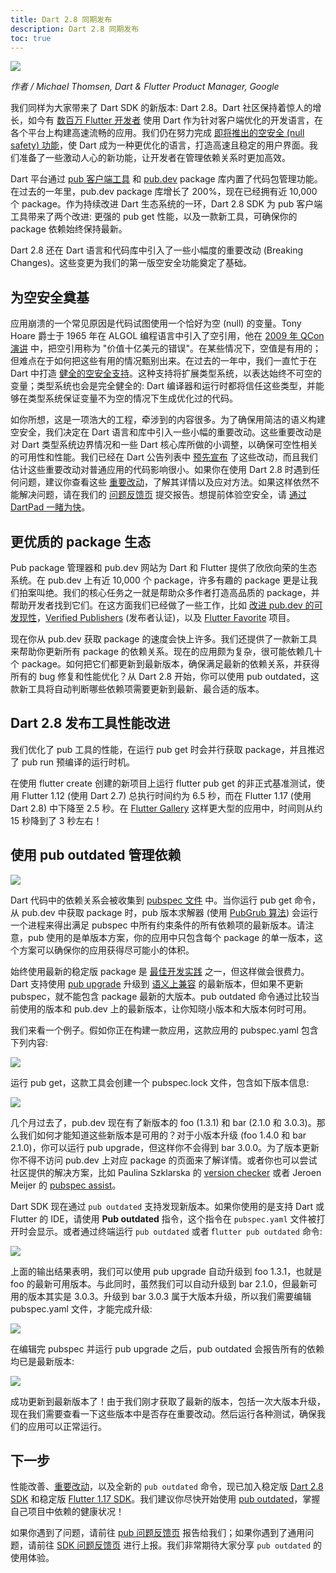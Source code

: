 ```yaml
---
title: Dart 2.8 同期发布
description: Dart 2.8 同期发布
toc: true
---
```


![]({{site.flutter-files-cn}}/posts/images/2021/05/w7DjVe.png)

*作者 / Michael Thomsen, Dart & Flutter Product Manager, Google*

我们同样为大家带来了 Dart SDK 的新版本: Dart 2.8。Dart 社区保持着惊人的增长，如今有 [数百万 Flutter 开发者](https://flutter.cn/posts/flutter-spring-2020-update) 使用 Dart 作为针对客户端优化的开发语言，在各个平台上构建高速流畅的应用。我们仍在努力完成 [即将推出的空安全 (null safety) 功能](https://flutter.cn/posts/dart-2-7)，使 Dart 成为一种更优化的语言，打造高速且稳定的用户界面。我们准备了一些激动人心的新功能，让开发者在管理依赖关系时更加高效。

Dart 平台通过 [pub 客户端工具](https://dart.cn/tools/pub/cmd) 和 [pub.dev](https://pub.flutter-io.cn/) package 库内置了代码包管理功能。在过去的一年里，pub.dev package 库增长了 200%，现在已经拥有近 10,000 个 package。作为持续改进 Dart 生态系统的一环，Dart 2.8 SDK 为 pub 客户端工具带来了两个改进: 更强的 pub get 性能，以及一款新工具，可确保你的 package 依赖始终保持最新。

Dart 2.8 还在 Dart 语言和代码库中引入了一些小幅度的重要改动 (Breaking Changes)。这些变更为我们的第一版空安全功能奠定了基础。

## **为空安全奠基**

应用崩溃的一个常见原因是代码试图使用一个恰好为空 (null) 的变量。Tony Hoare 爵士于 1965 年在 ALGOL 编程语言中引入了空引用，他在 [2009 年 QCon 演讲](https://www.infoq.com/presentations/Null-References-The-Billion-Dollar-Mistake-Tony-Hoare/) 中，把空引用称为 "价值十亿美元的错误"。在某些情况下，空值是有用的；但难点在于如何把这些有用的情况甄别出来。在过去的一年中，我们一直忙于在 Dart 中打造 [健全的空安全支持](https://github.com/dart-lang/language/issues/110)。这种支持将扩展类型系统，以表达始终不可空的变量；类型系统也会是完全健全的: Dart 编译器和运行时都将信任这些类型，并能够在类型系统保证变量不为空的情况下生成优化过的代码。

如你所想，这是一项浩大的工程，牵涉到的内容很多。为了确保用简洁的语义构建空安全，我们决定在 Dart 语言和库中引入一些小幅的重要改动。这些重要改动是对 Dart 类型系统边界情况和一些 Dart 核心库所做的小调整，以确保可空性相关的可用性和性能。我们已经在 Dart 公告列表中 [预先宣布](https://groups.google.com/a/dartlang.org/g/announce/c/JwPWiC0jTiU) 了这些改动，而且我们估计这些重要改动对普通应用的代码影响很小。如果你在使用 Dart 2.8 时遇到任何问题，建议你查看这些 [重要改动](https://github.com/dart-lang/sdk/issues/40686)，了解其详情以及应对方法。如果这样依然不能解决问题，请在我们的 [问题反馈页](https://github.com/dart-lang/sdk/issues) 提交报告。想提前体验空安全，请 [通过 DartPad 一睹为快](https://nullsafety.dartpad.cn/53257b6da4cb128dc1e069df64748ed1)。

## **更优质的 package 生态**

Pub package 管理器和 pub.dev 网站为 Dart 和 Flutter 提供了欣欣向荣的生态系统。在 pub.dev 上有近 10,000 个 package，许多有趣的 package 更是让我们拍案叫绝。我们的核心任务之一就是帮助众多作者打造高品质的 package，并帮助开发者找到它们。在这方面我们已经做了一些工作，比如 [改进 pub.dev 的可发现性](https://medium.com/dartlang/improved-discovery-on-the-dart-package-site-9bfe24c3d7d3)，[Verified Publishers](https://medium.com/dartlang/verified-publishers-98f05466558a) (发布者认证)，以及 [Flutter Favorite](https://flutter.dev/docs/development/packages-and-plugins/favorites) 项目。

现在你从 pub.dev 获取 package 的速度会快上许多。我们还提供了一款新工具来帮助你更新所有 package 的依赖关系。现在的应用颇为复杂，很可能依赖几十个 package。如何把它们都更新到最新版本，确保满足最新的依赖关系，并获得所有的 bug 修复和性能优化？从 Dart 2.8 开始，你可以使用 pub outdated，这款新工具将自动判断哪些依赖项需要更新到最新、最合适的版本。

## **Dart 2.8 发布工具性能改进**

我们优化了 pub 工具的性能，在运行 pub get 时会并行获取 package，并且推迟了 pub run 预编译的运行时机。

在使用 flutter create 创建的新项目上运行 flutter pub get 的非正式基准测试，使用 Flutter 1.12 (使用 Dart 2.7) 总执行时间约为 6.5 秒，而在 Flutter 1.17 (使用 Dart 2.8) 中下降至 2.5 秒。在 [Flutter Gallery](https://github.com/flutter/gallery) 这样更大型的应用中，时间则从约 15 秒降到了 3 秒左右！

## **使用 pub outdated 管理依赖**

![]({{site.flutter-files-cn}}/posts/images/2021/05/LpzhUs.gif)

Dart 代码中的依赖关系会被收集到 [pubspec 文件](https://dart.cn/tools/pub/pubspec) 中。当你运行 pub get 命令，从 pub.dev 中获取 package 时，pub 版本求解器 (使用 [PubGrub 算法](https://medium.com/@nex3/pubgrub-2fb6470504f)) 会运行一个进程来得出满足 pubspec 中所有约束条件的所有依赖项的最新版本。请注意，pub 使用的是单版本方案，你的应用中只包含每个 package 的单一版本，这个方案可以确保你的应用获得尽可能小的体积。

始终使用最新的稳定版 package 是 [最佳开发实践](http://dart.cn/tools/pub/dependencies#best-practices) 之一，但这样做会很费力。Dart 支持使用 [pub upgrade](https://dart.cn/tools/pub/cmd/pub-upgrade) 升级到 [语义上兼容](https://dart.cn/tools/pub/dependencies#version-constraints) 的最新版本，但如果不更新 pubspec，就不能包含 package 最新的大版本。pub outdated 命令通过比较当前使用的版本和 pub.dev 上的最新版本，让你知晓小版本和大版本何时可用。

我们来看一个例子。假如你正在构建一款应用，这款应用的 pubspec.yaml 包含下列内容:

![]({{site.flutter-files-cn}}/posts/images/2021/05/9DxuuV.png)

运行 pub get，这款工具会创建一个 pubspec.lock 文件，包含如下版本信息:

![]({{site.flutter-files-cn}}/posts/images/2021/05/FYXC5g.png)

几个月过去了，pub.dev 现在有了新版本的 foo (1.3.1) 和 bar (2.1.0 和 3.0.3)。那么我们如何才能知道这些新版本是可用的？对于小版本升级 (foo 1.4.0 和 bar 2.1.0)，你可以运行 pub upgrade，但这样你不会得到 bar 3.0.0。为了版本更新你不得不访问 pub.dev 上对应 package 的页面来了解详情。或者你也可以尝试社区提供的解决方案，比如 Paulina Szklarska 的 [version checker](https://plugins.jetbrains.com/plugin/12400-flutter-pub-version-checker) 或者 Jeroen Meijer 的 [pubspec assist](https://marketplace.visualstudio.com/items?itemName=jeroen-meijer.pubspec-assist)。

Dart SDK 现在通过 `pub outdated` 支持发现新版本。如果你使用的是支持 Dart 或 Flutter 的 IDE，请使用 **Pub outdated** 指令，这个指令在 `pubspec.yaml` 文件被打开时会显示。或者通过终端运行 `pub outdated` 或者 f`lutter pub outdated` 命令:

![]({{site.flutter-files-cn}}/posts/images/2021/05/B9BoA1.png)

上面的输出结果表明，我们可以使用 pub upgrade 自动升级到 foo 1.3.1，也就是 foo 的最新可用版本。与此同时，虽然我们可以自动升级到 bar 2.1.0，但最新可用的版本其实是 3.0.3。升级到 bar 3.0.3 属于大版本升级，所以我们需要编辑 pubspec.yaml 文件，才能完成升级:

![]({{site.flutter-files-cn}}/posts/images/2021/05/oGr7Qc.png)

在编辑完 pubspec 并运行 pub upgrade 之后，pub outdated 会报告所有的依赖均已是最新版本:

![]({{site.flutter-files-cn}}/posts/images/2021/05/RwkudP.png)

成功更新到最新版本了！由于我们刚才获取了最新的版本，包括一次大版本升级，现在我们需要查看一下这些版本中是否存在重要改动。然后运行各种测试，确保我们的应用可以正常运行。

## **下一步**

性能改善、[重要改动](https://github.com/dart-lang/sdk/issues/40686)，以及全新的 `pub outdated` 命令，现已加入稳定版 [Dart 2.8 SDK](https://dart.cn/get-dart) 和稳定版 [Flutter 1.17 SDK](https://flutter.cn/docs/get-started/install)。我们建议你尽快开始使用 [pub outdated](https://dart.cn/tools/pub/cmd/pub-outdated)，掌握自己项目中依赖的健康状况！

如果你遇到了问题，请前往 [pub 问题反馈页](https://github.com/dart-lang/pub/issues) 报告给我们；如果你遇到了通用问题，请前往 [SDK 问题反馈页](https://github.com/dart-lang/sdk/issues) 进行上报。我们非常期待大家分享 `pub outdated` 的使用体验。
